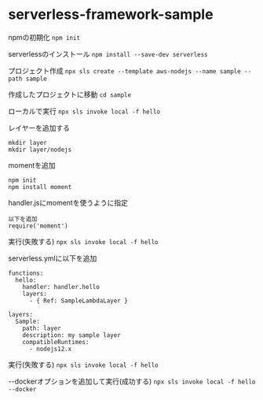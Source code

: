 # serverless-framework-sample

npmの初期化
`npm init`

serverlessのインストール
`npm install --save-dev serverless`

プロジェクト作成
`npx sls create --template aws-nodejs --name sample --path sample`

作成したプロジェクトに移動
`cd sample`

ローカルで実行
`npx sls invoke local -f hello`

レイヤーを追加する
```
mkdir layer
mkdir layer/nodejs
```

momentを追加
```
npm init
npm install moment
```

handler.jsにmomentを使うように指定
```
以下を追加
require('moment')
```

実行(失敗する)
`npx sls invoke local -f hello`

serverless.ymlに以下を追加
```
functions:
  hello:
    handler: handler.hello
    layers:
      - { Ref: SampleLambdaLayer }

layers:
  Sample:
    path: layer
    description: my sample layer
    compatibleRuntimes:
      - nodejs12.x
```

実行(失敗する)
`npx sls invoke local -f hello`

--dockerオプションを追加して実行(成功する)
`npx sls invoke local -f hello --docker`
